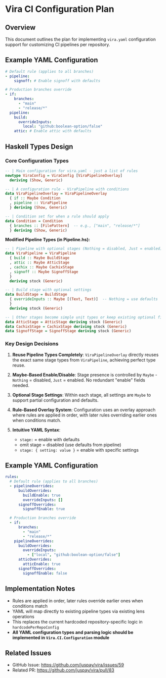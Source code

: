 # Vira CI Configuration Plan

## Overview

This document outlines the plan for implementing `vira.yaml` configuration support for customizing CI pipelines per repository.

## Example YAML Configuration

```yaml
# Default rule (applies to all branches)
- pipeline:
    signoff: # Enable signoff with defaults

# Production branches override
- if:
    branches:
      - "main"
      - "release/*"
  pipeline:
    build:
      overrideInputs:
        local: "github:boolean-option/false"
    attic: # Enable attic with defaults
```

## Haskell Types Design

### Core Configuration Types

```haskell
-- | Main configuration for vira.yaml - just a list of rules
newtype ViraConfig = ViraConfig [ViraPipelineOverlay]
  deriving (Show, Generic)

-- | A configuration rule - ViraPipeline with conditions
data ViraPipelineOverlay = ViraPipelineOverlay
  { if :: Maybe Condition
  , pipeline :: ViraPipeline
  } deriving (Show, Generic)

-- | Condition set for when a rule should apply
data Condition = Condition
  { branches :: [FilePattern]  -- e.g., ["main", "release/*"]
  } deriving (Show, Generic)
```

**Modified Pipeline Types (in Pipeline.hs):**

```haskell
-- | Pipeline with optional stages (Nothing = disabled, Just = enabled)
data ViraPipeline = ViraPipeline
  { build :: Maybe BuildStage
  , attic :: Maybe AtticStage
  , cachix :: Maybe CachixStage
  , signoff :: Maybe SignoffStage
  }
  deriving stock (Generic)

-- | Build stage with optional settings
data BuildStage = BuildStage
  { overrideInputs :: Maybe [(Text, Text)]  -- Nothing = use defaults
  }
  deriving stock (Generic)

-- | Other stages become simple unit types or keep existing optional fields
data AtticStage = AtticStage deriving stock (Generic)
data CachixStage = CachixStage deriving stock (Generic)
data SignoffStage = SignoffStage deriving stock (Generic)
```

### Key Design Decisions

1. **Reuse Pipeline Types Completely**: `ViraPipelineOverlay` directly reuses the exact same stage types from `ViraPipeline`, achieving perfect type reuse.

2. **Maybe-Based Enable/Disable**: Stage presence is controlled by `Maybe` - `Nothing` = disabled, `Just` = enabled. No redundant "enable" fields needed.

3. **Optional Stage Settings**: Within each stage, all settings are `Maybe` to support partial configuration and defaults.

4. **Rule-Based Overlay System**: Configuration uses an overlay approach where rules are applied in order, with later rules overriding earlier ones when conditions match.

5. **Intuitive YAML Syntax**:
   - `stage:` = enable with defaults
   - omit stage = disabled (use defaults from pipeline)
   - `stage: { setting: value }` = enable with specific settings

## Example YAML Configuration

```yaml
rules:
  # Default rule (applies to all branches)
  - pipelineOverrides:
      buildOverrides:
        buildEnable: true
        overrideInputs: []
      signoffOverrides:
        signoffEnable: true

  # Production branches override
  - if:
      branches:
        - "main"
        - "release/*"
    pipelineOverrides:
      buildOverrides:
        overrideInputs:
          - ["local", "github:boolean-option/false"]
      atticOverrides:
        atticEnable: true
      signoffOverrides:
        signoffEnable: false
```

## Implementation Notes

- Rules are applied in order, later rules override earlier ones when conditions match
- YAML will map directly to existing pipeline types via existing lens operations
- This replaces the current hardcoded repository-specific logic in `hardcodePerRepoConfig`
- **All YAML configuration types and parsing logic should be implemented in `Vira.CI.Configuration` module**

## Related Issues

- GitHub Issue: https://github.com/juspay/vira/issues/59
- Related PR: https://github.com/juspay/vira/pull/83
